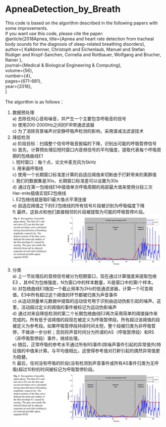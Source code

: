 # ApneaDetection_by_Breath

This code is based on the algorithm described in the following papers with some improvements.   
If you want use this code, please cite the paper:  
@article{2018Apnea,
  title={Apnea and heart rate detection from tracheal body sounds for the diagnosis of sleep-related breathing disorders},  
  author={ Kalkbrenner, Christoph  and  Eichenlaub, Manuel  and Stefan Rüdiger and  Kropf-Sanchen, Cornelia  and  Rottbauer, Wolfgang  and  Brucher, Rainer },  
  journal={Medical & Biological Engineering & Computing},  
  volume={56},  
  number={4},  
  pages={671-681},  
  year={2018},  
}


The algorithm is as follows：
1.	数据预处理  
  a)	去除任何心音和噪音，并产生一个主要包含呼吸音的信号  
  b)	使用200-2000Hz之间的FIR带通滤波器  
  c)	为了消除背景噪声对安静呼吸声检测的影响，采用谱减法滤波技术  
2.	降低检测  
  a)	阶段目标：扫描整个信号呼吸音振幅的下降，识别出可能的呼吸暂停信号  
  b)	首先，计算预处理后短时窗口内音频信号的平均强度，提取代表每个呼吸周期的包络曲线E1  
    i.	短时窗口：每个点，论文中麦克风为5kHz  
    ii.	用来画呼吸线  
  c)	使用一个长期窗口标准差计算的自适应阈值来切断由于打鼾带来的离群值  
    i.	我们的数据集是30s，长期窗口标准差可以设置为30s  
  d)	通过在第一包络线E1中插值单次呼吸周期的局部最大值来使用分段三次Her-mite插值实现E2包络线  
    i.	E2包络线就是取E1最大值点平滑连接  
  e)	自适应阈值之下的E2包络线的所有信号片段被识别为呼吸幅度下降  
  f)	最终，这些点和他们直接相邻的片段被提取为可能的呼吸暂停片段。   
  ![Image text](https://raw.githubusercontent.com/zmuzai/ApneaDetection_by_Breath/main/picture/fig1.jpg)
3.	分类  
  a)	上一节处理后的音频信号被分为短期窗口，现在通过计算强度来提取包络E3  ，其中E为包络强度，N为窗口中的样本数量，Xi是窗口中的第i个样本。  
  b)	对包络曲线E3施加一个截止频率为2Hz的低通滤波器，计算一个可变阈值，E3中所有超过这个阈值的环节都被归类为声音事件  
  c)	从运动测量单元数据中提取的运动信号用于识别由运动伪影引起的噪声。这里，活动超过定义的阈值的事件被标记为运动伪影噪声  
  d)	通过对来自降低检测的第二个长期包络曲线E2再次采用简单的阈值操作来完成的。所有低于该阈值的段现在被定义为呼吸暂停段，所有超过该阈值的段被定义为参考段。如果呼吸暂停段持续时间太短，整个段被归类为非呼吸暂停，不做进一步分析；否则将声音时间分为所谓的AS（呼吸暂停段）和RS（非呼吸暂停段）事件，继续处理。  
  e)	随后，正常呼吸的参考水平通过所有RS事件(除噪声事件引起的异常值外)特征值的中值来计算。与平均值相比，这使得参考值对打鼾引起的偶然异常值更为稳健。  
  f)	最后，任何没有呼吸的阶段(没有检测到声音事件或所有AS事件归类为无呼吸)超过10秒的时间被标记为呼吸暂停阶段。   
  ![Image text](picture/fig1.jpg)
  

